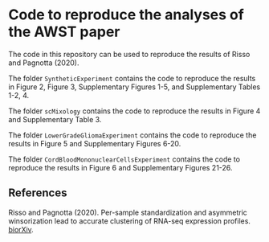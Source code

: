 # Code to reproduce the analyses of the AWST paper

The code in this repository can be used to reproduce the results of Risso and Pagnotta (2020).

The folder `SyntheticExperiment` contains the code to reproduce the results in Figure 2, Figure 3, Supplementary Figures 1-5, and Supplementary Tables 1-2, 4.

The folder `scMixology` contains the code to reproduce the results in Figure 4 and Supplementary Table 3.

The folder `LowerGradeGliomaExperiment` contains the code to reproduce the results in Figure 5 and Supplementary Figures 6-20.

The folder `CordBloodMononuclearCellsExperiment` contains the code to reproduce the results in Figure 6 and Supplementary Figures 21-26.


## References

Risso and Pagnotta (2020). Per-sample standardization and asymmetric winsorization lead to accurate clustering of RNA-seq expression profiles. [biorXiv](https://doi.org/10.1101/2020.06.04.134916).
